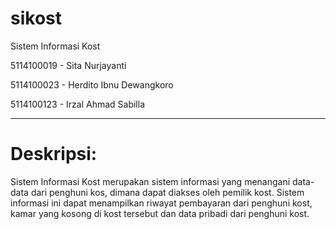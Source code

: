 # sikost
Sistem Informasi Kost

5114100019 - Sita Nurjayanti

5114100023 - Herdito Ibnu Dewangkoro

5114100123 - Irzal Ahmad Sabilla

---

# Deskripsi:

Sistem Informasi Kost merupakan sistem informasi yang menangani data-data dari penghuni kos, dimana dapat diakses oleh pemilik kost. Sistem informasi ini dapat menampilkan riwayat pembayaran dari penghuni kost, kamar yang kosong di kost tersebut dan data pribadi dari penghuni kost.
